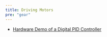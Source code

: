 ```yaml
---
title: Driving Motors
pre: "gear"
---
```


- [Hardware Demo of a Digital PID Controller](https://www.youtube.com/watch?v=fusr9eTceEo)
